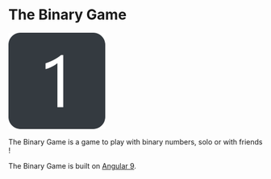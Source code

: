 # The Binary Game

<a href="https://binary.loicviennois.com/" target="_blank"><img src="client/src/assets/icons/icon-192x192.png" width="192" alt="logo" /></a>

The Binary Game is a game to play with binary numbers, solo or with friends !

The Binary Game is built on [Angular 9](https://angular.io).
